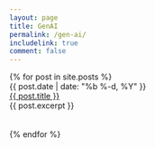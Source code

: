 ```yaml
---
layout: page
title: GenAI
permalink: /gen-ai/
includelink: true
comment: false
---
```


<div class="posts">
    {% for post in site.posts %}
    <div>
        <span class="post-date">{{ post.date | date: "%b %-d, %Y" }}</span>
        <br />
        <a class="post-link" href="{{ post.url | prepend: site.baseurl }}">{{ post.title }}</a>
        <br />
        {{ post.excerpt }}
        <br />
        <br />
        <br />
    </div>
    {% endfor %}
</div>